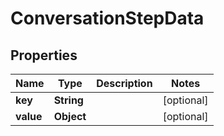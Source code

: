 
# ConversationStepData

## Properties
Name | Type | Description | Notes
------------ | ------------- | ------------- | -------------
**key** | **String** |  |  [optional]
**value** | **Object** |  |  [optional]



